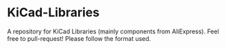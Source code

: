 # KiCad-Libraries
A repository for KiCad Libraries (mainly components from AliExpress). Feel free to pull-request! Please follow the format used. 
